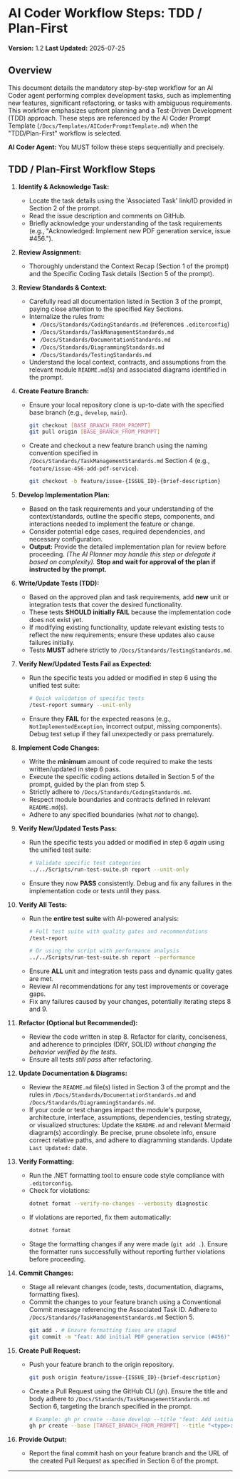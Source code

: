 # AI Coder Workflow Steps: TDD / Plan-First

**Version:** 1.2
**Last Updated:** 2025-07-25

## Overview

This document details the mandatory step-by-step workflow for an AI Coder agent performing complex development tasks, such as implementing new features, significant refactoring, or tasks with ambiguous requirements. This workflow emphasizes upfront planning and a Test-Driven Development (TDD) approach. These steps are referenced by the AI Coder Prompt Template (`/Docs/Templates/AICoderPromptTemplate.md`) when the "TDD/Plan-First" workflow is selected.

**AI Coder Agent:** You MUST follow these steps sequentially and precisely.

## TDD / Plan-First Workflow Steps

1.  **Identify & Acknowledge Task:**
    * Locate the task details using the 'Associated Task' link/ID provided in Section 2 of the prompt.
    * Read the issue description and comments on GitHub.
    * Briefly acknowledge your understanding of the task requirements (e.g., "Acknowledged: Implement new PDF generation service, issue #456.").

2.  **Review Assignment:**
    * Thoroughly understand the Context Recap (Section 1 of the prompt) and the Specific Coding Task details (Section 5 of the prompt).

3.  **Review Standards & Context:**
    * Carefully read all documentation listed in Section 3 of the prompt, paying close attention to the specified Key Sections.
    * Internalize the rules from:
        * `/Docs/Standards/CodingStandards.md` (references `.editorconfig`)
        * `/Docs/Standards/TaskManagementStandards.md`
        * `/Docs/Standards/DocumentationStandards.md`
        * `/Docs/Standards/DiagrammingStandards.md`
        * `/Docs/Standards/TestingStandards.md`
    * Understand the local context, contracts, and assumptions from the relevant module `README.md`(s) and associated diagrams identified in the prompt.

4.  **Create Feature Branch:**
    * Ensure your local repository clone is up-to-date with the specified base branch (e.g., `develop`, `main`).
      ```bash
      git checkout [BASE_BRANCH_FROM_PROMPT]
      git pull origin [BASE_BRANCH_FROM_PROMPT]
      ```
    * Create and checkout a new feature branch using the naming convention specified in `/Docs/Standards/TaskManagementStandards.md` Section 4 (e.g., `feature/issue-456-add-pdf-service`).
      ```bash
      git checkout -b feature/issue-{ISSUE_ID}-{brief-description}
      ```

5.  **Develop Implementation Plan:**
    * Based on the task requirements and your understanding of the context/standards, outline the specific steps, components, and interactions needed to implement the feature or change.
    * Consider potential edge cases, required dependencies, and necessary configuration.
    * **Output:** Provide the detailed implementation plan for review before proceeding. *(The AI Planner may handle this step or delegate it based on complexity).* **Stop and wait for approval of the plan if instructed by the prompt.**

6.  **Write/Update Tests (TDD):**
    * Based on the approved plan and task requirements, add **new** unit or integration tests that cover the desired functionality.
    * These tests **SHOULD initially FAIL** because the implementation code does not exist yet.
    * If modifying existing functionality, update relevant existing tests to reflect the new requirements; ensure these updates also cause failures initially.
    * Tests **MUST** adhere strictly to `/Docs/Standards/TestingStandards.md`.

7.  **Verify New/Updated Tests Fail as Expected:**
    * Run the specific tests you added or modified in step 6 using the unified test suite:
      ```bash
      # Quick validation of specific tests
      /test-report summary --unit-only
      ```
    * Ensure they **FAIL** for the expected reasons (e.g., `NotImplementedException`, incorrect output, missing components). Debug test setup if they fail unexpectedly or pass prematurely.

8.  **Implement Code Changes:**
    * Write the **minimum** amount of code required to make the tests written/updated in step 6 pass.
    * Execute the specific coding actions detailed in Section 5 of the prompt, guided by the plan from step 5.
    * Strictly adhere to `/Docs/Standards/CodingStandards.md`.
    * Respect module boundaries and contracts defined in relevant `README.md`(s).
    * Adhere to any specified boundaries (what *not* to change).

9.  **Verify New/Updated Tests Pass:**
    * Run the specific tests you added or modified in step 6 *again* using the unified test suite:
      ```bash
      # Validate specific test categories
      ../../Scripts/run-test-suite.sh report --unit-only
      ```
    * Ensure they now **PASS** consistently. Debug and fix any failures in the implementation code or tests until they pass.

10. **Verify All Tests:**
    * Run the **entire test suite** with AI-powered analysis:
      ```bash
      # Full test suite with quality gates and recommendations
      /test-report
      
      # Or using the script with performance analysis
      ../../Scripts/run-test-suite.sh report --performance
      ```
    * Ensure **ALL** unit and integration tests pass and dynamic quality gates are met.
    * Review AI recommendations for any test improvements or coverage gaps.
    * Fix any failures caused by your changes, potentially iterating steps 8 and 9.

11. **Refactor (Optional but Recommended):**
    * Review the code written in step 8. Refactor for clarity, conciseness, and adherence to principles (DRY, SOLID) *without changing the behavior verified by the tests*.
    * Ensure all tests *still pass* after refactoring.

12. **Update Documentation & Diagrams:**
    * Review the `README.md` file(s) listed in Section 3 of the prompt and the rules in `/Docs/Standards/DocumentationStandards.md` and `/Docs/Standards/DiagrammingStandards.md`.
    * If your code or test changes impact the module's purpose, architecture, interface, assumptions, dependencies, testing strategy, or visualized structures: Update the `README.md` and relevant Mermaid diagram(s) accordingly. Be precise, prune obsolete info, ensure correct relative paths, and adhere to diagramming standards. Update `Last Updated:` date.

13. **Verify Formatting:**
    * Run the .NET formatting tool to ensure code style compliance with `.editorconfig`.
    * Check for violations:
      ```bash
      dotnet format --verify-no-changes --verbosity diagnostic
      ```
    * If violations are reported, fix them automatically:
      ```bash
      dotnet format
      ```
    * Stage the formatting changes if any were made (`git add .`). Ensure the formatter runs successfully without reporting further violations before proceeding.

14. **Commit Changes:** 
    * Stage all relevant changes (code, tests, documentation, diagrams, formatting fixes).
    * Commit the changes to your feature branch using a Conventional Commit message referencing the Associated Task ID. Adhere to `/Docs/Standards/TaskManagementStandards.md` Section 5.
      ```bash
      git add . # Ensure formatting fixes are staged
      git commit -m "feat: Add initial PDF generation service (#456)" # Example commit
      ```

15. **Create Pull Request:** 
    * Push your feature branch to the origin repository.
      ```bash
      git push origin feature/issue-{ISSUE_ID}-{brief-description}
      ```
    * Create a Pull Request using the GitHub CLI (`gh`). Ensure the title and body adhere to `/Docs/Standards/TaskManagementStandards.md` Section 6, targeting the branch specified in the prompt.
      ```bash
      # Example: gh pr create --base develop --title "feat: Add initial PDF generation service (#456)" --body "Closes #456. Implements the core PDF service using QuestPDF."
      gh pr create --base [TARGET_BRANCH_FROM_PROMPT] --title "<type>: <Brief description> (#ISSUE_ID)" --body "Closes #{ISSUE_ID}. [Summary of changes]"
      ```

16. **Provide Output:** 
    * Report the final commit hash on your feature branch and the URL of the created Pull Request as specified in Section 6 of the prompt.

---